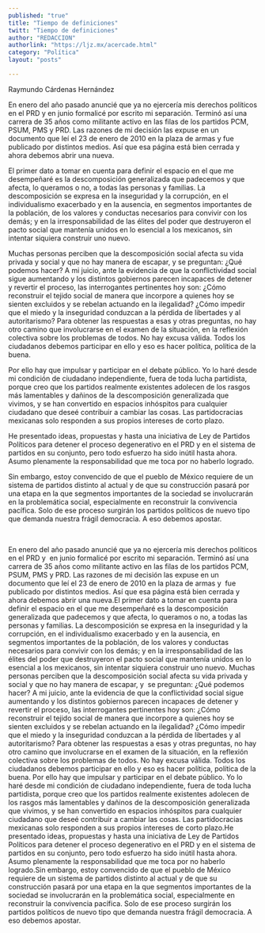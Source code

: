 ```yaml
---
published: "true"
title: "Tiempo de definiciones"
twitt: "Tiempo de definiciones"
author: "REDACCION"
authorlink: "https://ljz.mx/acercade.html"
category: "Política"
layout: "posts"

---
```



  Raymundo Cárdenas Hernández



  
  
  
  
  



  En enero del año pasado anuncié que ya no ejercería mis derechos políticos en el PRD y en junio formalicé por escrito mi separación. Terminó así una carrera de 35 años como militante activo en las filas de los partidos PCM, PSUM, PMS y PRD. Las razones de mi decisión las expuse en un documento que leí el 23 de enero de 2010 en la plaza de armas y  fue publicado por distintos medios. Así que esa página está bien cerrada y ahora debemos abrir una nueva.



  El primer dato a tomar en cuenta para definir el espacio en el que me desempeñaré es la descomposición generalizada que padecemos y que afecta, lo queramos o no, a todas las personas y familias. La descomposición se expresa en la inseguridad y la corrupción, en el individualismo exacerbado y en la ausencia, en segmentos importantes de la población, de los valores y conductas necesarios para convivir con los demás; y en la irresponsabilidad de las élites del poder que destruyeron el pacto social que mantenía unidos en lo esencial a los mexicanos, sin intentar siquiera construir uno nuevo.



  Muchas personas perciben que la descomposición social afecta su vida privada y social y que no hay manera de escapar, y se preguntan: ¿Qué podemos hacer? A mi juicio, ante la evidencia de que la conflictividad social sigue aumentando y los distintos gobiernos parecen incapaces de detener y revertir el proceso, las interrogantes pertinentes hoy son: ¿Cómo reconstruir el tejido social de manera que incorpore a quienes hoy se sienten excluidos y se rebelan actuando en la ilegalidad? ¿Cómo impedir que el miedo y la inseguridad conduzcan a la pérdida de libertades y al autoritarismo? Para obtener las respuestas a esas y otras preguntas, no hay otro camino que involucrarse en el examen de la situación, en la reflexión colectiva sobre los problemas de todos. No hay excusa válida. Todos los ciudadanos debemos participar en ello y eso es hacer política, política de la buena.



  Por ello hay que impulsar y participar en el debate público. Yo lo haré desde mi condición de ciudadano independiente, fuera de toda lucha partidista, porque creo que los partidos realmente existentes adolecen de los rasgos más lamentables y dañinos de la descomposición generalizada que vivimos, y se han convertido en espacios inhóspitos para cualquier ciudadano que deseé contribuir a cambiar las cosas. Las partidocracias mexicanas solo responden a sus propios intereses de corto plazo.



  He presentado ideas, propuestas y hasta una iniciativa de Ley de Partidos Políticos para detener el proceso degenerativo en el PRD y en el sistema de partidos en su conjunto, pero todo esfuerzo ha sido inútil hasta ahora. Asumo plenamente la responsabilidad que me toca por no haberlo logrado.



  Sin embargo, estoy convencido de que el pueblo de México requiere de un sistema de partidos distinto al actual y de que su construcción pasará por una etapa en la que segmentos importantes de la sociedad se involucrarán en la problemática social, especialmente en reconstruir la convivencia pacífica. Solo de ese proceso surgirán los partidos políticos de nuevo tipo que demanda nuestra frágil democracia. A eso debemos apostar.



   



  En enero del año pasado anuncié que ya no ejercería mis derechos políticos en el PRD y  en junio formalicé por escrito mi separación. Terminó así una carrera de 35 años como militante activo en las filas de los partidos PCM, PSUM, PMS y PRD. Las razones de mi decisión las expuse en un documento que leí el 23 de enero de 2010 en la plaza de armas y  fue publicado por distintos medios. Así que esa página está bien cerrada y ahora debemos abrir una nueva.El primer dato a tomar en cuenta para definir el espacio en el que me desempeñaré es la descomposición generalizada que padecemos y que afecta, lo queramos o no, a todas las personas y familias. La descomposición se expresa en la inseguridad y la corrupción, en el individualismo exacerbado y en la ausencia, en segmentos importantes de la población, de los valores y conductas necesarios para convivir con los demás; y en la irresponsabilidad de las élites del poder que destruyeron el pacto social que mantenía unidos en lo esencial a los mexicanos, sin intentar siquiera construir uno nuevo. Muchas personas perciben que la descomposición social afecta su vida privada y social y que no hay manera de escapar, y  se preguntan: ¿Qué podemos hacer? A mi juicio, ante la evidencia de que la conflictividad social sigue aumentando y los distintos gobiernos parecen incapaces de detener y revertir el proceso, las interrogantes pertinentes hoy son: ¿Cómo reconstruir el tejido social de manera que incorpore a quienes hoy se sienten excluidos y se rebelan actuando en la ilegalidad? ¿Cómo impedir que el miedo y la inseguridad conduzcan a la pérdida de libertades y al autoritarismo? Para obtener las respuestas a esas y otras preguntas, no hay otro camino que involucrarse en el examen de la situación, en la reflexión colectiva sobre los problemas de todos. No hay excusa válida. Todos los ciudadanos debemos participar en ello y eso es hacer política, política de la buena. Por ello hay que impulsar y participar en el debate público. Yo lo haré desde mi condición de ciudadano independiente, fuera de toda lucha  partidista, porque creo que los partidos realmente existentes adolecen de los rasgos más lamentables y dañinos de la descomposición generalizada que vivimos, y se han convertido en espacios inhóspitos para cualquier ciudadano que deseé contribuir a cambiar las cosas. Las partidocracias mexicanas solo responden a sus propios intereses de corto plazo.He presentado ideas, propuestas y hasta una iniciativa de Ley de Partidos Políticos para detener el proceso degenerativo en el PRD y en el sistema de partidos en su conjunto, pero todo esfuerzo ha sido inútil hasta ahora. Asumo plenamente la responsabilidad que me toca por no haberlo logrado.Sin embargo, estoy convencido de que el pueblo de México requiere de un sistema de partidos distinto al actual y de que su construcción pasará por una etapa en la que segmentos importantes de la sociedad se involucrarán en la problemática social, especialmente en reconstruir la convivencia pacífica. Solo de ese proceso surgirán los partidos políticos de nuevo tipo que demanda nuestra frágil democracia. A eso debemos apostar.

